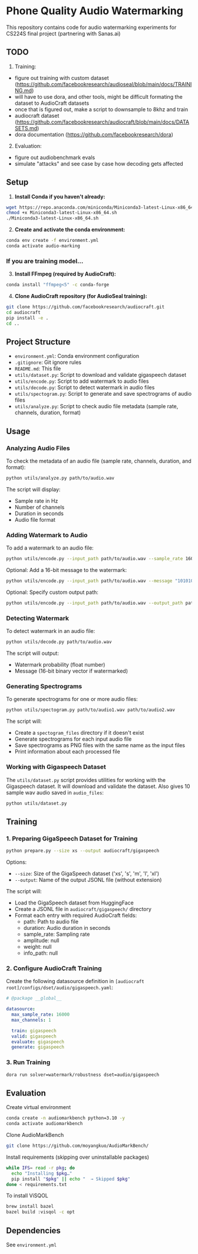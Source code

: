 # Phone Quality Audio Watermarking

This repository contains code for audio watermarking experiments for CS224S final project (partnering with Sanas.ai)

## TODO
1. Training:
- figure out training with custom dataset (https://github.com/facebookresearch/audioseal/blob/main/docs/TRAINING.md)
- will have to use dora, and other tools, might be difficult formating the dataset to AudioCraft datasets
- once that is figured out, make a script to downsample to 8khz and train
- audiocraft dataset (https://github.com/facebookresearch/audiocraft/blob/main/docs/DATASETS.md)
- dora documentation (https://github.com/facebookresearch/dora)

2. Evaluation:
- figure out audiobenchmark evals
- simulate "attacks" and see case by case how decoding gets affected

## Setup

1. **Install Conda if you haven't already:**
```bash
wget https://repo.anaconda.com/miniconda/Miniconda3-latest-Linux-x86_64.sh
chmod +x Miniconda3-latest-Linux-x86_64.sh
./Miniconda3-latest-Linux-x86_64.sh
```

2. **Create and activate the conda environment:**
```bash
conda env create -f environment.yml
conda activate audio-marking
```

### If you are training model...

3. **Install FFmpeg (required by AudioCraft):**
```bash
conda install "ffmpeg<5" -c conda-forge
```

4. **Clone AudioCraft repository (for AudioSeal training):**
```bash
git clone https://github.com/facebookresearch/audiocraft.git
cd audiocraft
pip install -e .
cd ..
```

## Project Structure

- `environment.yml`: Conda environment configuration
- `.gitignore`: Git ignore rules
- `README.md`: This file
- `utils/dataset.py`: Script to download and validate gigaspeech dataset
- `utils/encode.py`: Script to add watermark to audio files
- `utils/decode.py`: Script to detect watermark in audio files
- `utils/spectogram.py`: Script to generate and save spectrograms of audio files
- `utils/analyze.py`: Script to check audio file metadata (sample rate, channels, duration, format)

## Usage

### Analyzing Audio Files

To check the metadata of an audio file (sample rate, channels, duration, and format):
```bash
python utils/analyze.py path/to/audio.wav
```

The script will display:
- Sample rate in Hz
- Number of channels
- Duration in seconds
- Audio file format

### Adding Watermark to Audio

To add a watermark to an audio file:
```bash
python utils/encode.py --input_path path/to/audio.wav --sample_rate 16000
```

Optional: Add a 16-bit message to the watermark:
```bash
python utils/encode.py --input_path path/to/audio.wav --message "1010101010101010"
```

Optional: Specify custom output path:
```bash
python utils/encode.py --input_path path/to/audio.wav --output_path path/to/output.wav
```

### Detecting Watermark

To detect watermark in an audio file:
```bash
python utils/decode.py path/to/audio.wav
```

The script will output:
- Watermark probability (float number)
- Message (16-bit binary vector if watermarked)

### Generating Spectrograms

To generate spectrograms for one or more audio files:
```bash
python utils/spectogram.py path/to/audio1.wav path/to/audio2.wav
```

The script will:
- Create a `spectogram_files` directory if it doesn't exist
- Generate spectrograms for each input audio file
- Save spectrograms as PNG files with the same name as the input files
- Print information about each processed file

### Working with Gigaspeech Dataset

The `utils/dataset.py` script provides utilities for working with the Gigaspeech dataset. It will download and validate the dataset. Also gives 10 sample wav audio saved in `audio_files`:

```bash
python utils/dataset.py
```

## Training

### 1. Preparing GigaSpeech Dataset for Training
```bash
python prepare.py --size xs --output audiocraft/gigaspeech
```

Options:
- `--size`: Size of the GigaSpeech dataset ('xs', 's', 'm', 'l', 'xl')
- `--output`: Name of the output JSONL file (without extension)

The script will:
- Load the GigaSpeech dataset from HuggingFace
- Create a JSONL file in `audiocraft/gigaspeech/` directory
- Format each entry with required AudioCraft fields:
  - path: Path to audio file
  - duration: Audio duration in seconds
  - sample_rate: Sampling rate
  - amplitude: null
  - weight: null
  - info_path: null

### 2. Configure AudioCraft Training

Create the following datasource definition in `[audiocraft root]/configs/dset/audio/gigaspeech.yaml`:

```yaml
# @package __global__

datasource:
  max_sample_rate: 16000
  max_channels: 1

  train: gigaspeech
  valid: gigaspeech
  evaluate: gigaspeech
  generate: gigaspeech
```

### 3. Run Training
```bash
dora run solver=watermark/robustness dset=audio/gigaspeech
```

## Evaluation

Create virtual environment
```bash
conda create -n audiomarkbench python=3.10 -y
conda activate audiomarkbench
```

Clone AudioMarkBench
```bash
git clone https://github.com/moyangkuo/AudioMarkBench/
```

Install requirements (skipping over uninstallable packages)
```bash
while IFS= read -r pkg; do                                               
  echo "Installing $pkg…"
  pip install "$pkg" || echo "  → Skipped $pkg"
done < requirements.txt
```

To install ViSQOL
```bash
brew install bazel
bazel build :visqol -c opt
```

## Dependencies

See `environment.yml`

